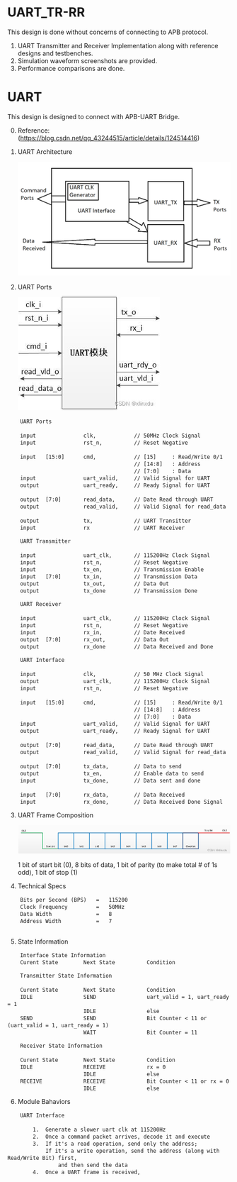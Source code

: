 # UART_TR-RR

This design is done without concerns of connecting to APB protocol.

1. UART Transmitter and Receiver Implementation along with reference designs and testbenches.
2. Simulation waveform screenshots are provided.
3. Performance comparisons are done.

# UART

This design is designed to connect with APB-UART Bridge.

0. Reference: (https://blog.csdn.net/qq_43244515/article/details/124514416)

1. UART Architecture

    ![plot](./UART_Architecture.png)

2. UART Ports

    ![plot](./UART_Ports.jfif)

```
    UART Ports

    input               clk,            // 50MHz Clock Signal  
    input               rst_n,          // Reset Negative
    
    input   [15:0]      cmd,            // [15]     : Read/Write 0/1  
                                        // [14:8]   : Address  
                                        // [7:0]    : Data  
    input               uart_valid,     // Valid Signal for UART  
    output              uart_ready,     // Ready Signal for UART  

    output  [7:0]       read_data,      // Date Read through UART  
    output              read_valid,     // Valid Signal for read_data  

    output              tx,             // UART Transitter  
    input               rx              // UART Receiver  
```
```
    UART Transmitter

    input               uart_clk,       // 115200Hz Clock Signal  
    input               rst_n,          // Reset Negative  
    input               tx_en,          // Transmission Enable
    input   [7:0]       tx_in,          // Transmission Data
    output              tx_out,         // Data Out
    output              tx_done         // Transmission Done
```

```
    UART Receiver

    input               uart_clk,       // 115200Hz Clock Signal  
    input               rst_n,          // Reset Negative  
    input               rx_in,          // Date Received
    output  [7:0]       rx_out,         // Data Out
    output              rx_done         // Data Received and Done
```
```
    UART Interface

    input               clk,            // 50 MHz Clock Signal
    output              uart_clk,       // 115200Hz Clock Signal
    input               rst_n,          // Reset Negative

    input   [15:0]      cmd,            // [15]     : Read/Write 0/1  
                                        // [14:8]   : Address  
                                        // [7:0]    : Data
    input               uart_valid,     // Valid Signal for UART  
    output              uart_ready,     // Ready Signal for UART  

    output  [7:0]       read_data,      // Date Read through UART  
    output              read_valid,     // Valid Signal for read_data

    output  [7:0]       tx_data,        // Data to send
    output              tx_en,          // Enable data to send
    input               tx_done,        // Data sent and done

    input   [7:0]       rx_data,        // Data Received
    input               rx_done,        // Data Received Done Signal
```


3. UART Frame Composition

    ![plot](./UART_Frame.png)

    1 bit of start bit (0),
    8 bits of data,
    1 bit of parity (to make total # of 1s odd),
    1 bit of stop (1)

4. Technical Specs
```
    Bits per Second (BPS)   =   115200
    Clock Frequency         =   50MHz
    Data Width              =   8
    Address Width           =   7
    
```
5. State Information
```
    Interface State Information
    Curent State        Next State          Condition

```
```
    Transmitter State Information

    Curent State        Next State          Condition
    IDLE                SEND                uart_valid = 1, uart_ready = 1
                        IDLE                else
    SEND                SEND                Bit Counter < 11 or (uart_valid = 1, uart_ready = 1)
                        WAIT                Bit Counter = 11
```
```
    Receiver State Information

    Curent State        Next State          Condition
    IDLE                RECEIVE             rx = 0
                        IDLE                else
    RECEIVE             RECEIVE             Bit Counter < 11 or rx = 0
                        IDLE                else

```


6. Module Bahaviors
```
    UART Interface

        1.  Generate a slower uart clk at 115200Hz
        2.  Once a command packet arrives, decode it and execute
        3.  If it's a read operation, send only the address;
            If it's a write operation, send the address (along with Read/Write Bit) first,
                and then send the data
        4.  Once a UART frame is received, 
```
